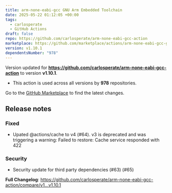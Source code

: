 ```yaml
---
title: arm-none-eabi-gcc GNU Arm Embedded Toolchain
date: 2025-05-22 01:12:05 +00:00
tags:
  - carlosperate
  - GitHub Actions
draft: false
repo: https://github.com/carlosperate/arm-none-eabi-gcc-action
marketplace: https://github.com/marketplace/actions/arm-none-eabi-gcc-gnu-arm-embedded-toolchain
version: v1.10.1
dependentsNumber: "978"
---
```



Version updated for **https://github.com/carlosperate/arm-none-eabi-gcc-action** to version **v1.10.1**.
- This action is used across all versions by **978** repositories.

Go to the [GitHub Marketplace](https://github.com/marketplace/actions/arm-none-eabi-gcc-gnu-arm-embedded-toolchain) to find the latest changes.

## Release notes

### Fixed
- Upated @actions/cache to v4 (#64). v3 is deprecated and was triggering a warning:
  Failed to restore: Cache service responded with 422
### Security
- Security update for third party dependencies (#63) (#65)

**Full Changelog**: https://github.com/carlosperate/arm-none-eabi-gcc-action/compare/v1...v1.10.1
